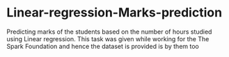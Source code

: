 # Linear-regression-Marks-prediction
Predicting marks of the students based on the number of hours studied using Linear regression. This task was given while working for the The Spark Foundation and hence the dataset is provided is by them too
